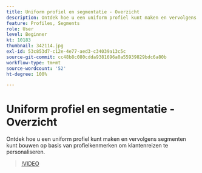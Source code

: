 ```yaml
---
title: Uniform profiel en segmentatie - Overzicht
description: Ontdek hoe u een uniform profiel kunt maken en vervolgens segmenten kunt bouwen op basis van profielkenmerken om klantenreizen te personaliseren.
feature: Profiles, Segments
role: User
level: Beginner
kt: 10183
thumbnail: 342114.jpg
exl-id: 53c853d7-c12e-4e77-aed3-c34039a13c5c
source-git-commit: cc48b8c080cdda9381696a0a55939829bdc6a80b
workflow-type: tm+mt
source-wordcount: '52'
ht-degree: 100%

---
```


# Uniform profiel en segmentatie - Overzicht

Ontdek hoe u een uniform profiel kunt maken en vervolgens segmenten kunt bouwen op basis van profielkenmerken om klantenreizen te personaliseren.

>[!VIDEO](https://video.tv.adobe.com/v/342114?quality=12&learn=on)
